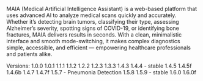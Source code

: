 MAIA (Medical Artificial Intelligence Assistant) is a web-based platform that uses advanced AI to analyze medical scans quickly and accurately. Whether it’s detecting brain tumors, classifying their type, assessing Alzheimer’s severity, spotting signs of COVID-19, or identifying bone fractures, MAIA delivers results in seconds. With a clean, minimalistic interface and smooth mode-switching, it makes complex diagnostics simple, accessible, and efficient — empowering healthcare professionals and patients alike.

Versions:
1.0.0
1.0.1
1.1.1
1.1.2
1.2.2
1.2.3
1.3.3
1.4.3
1.4.4 - stable
1.4.5
1.4.5f
1.4.6b
1.4.7
1.4.7f
1.5.7 - Pneumonia Detection
1.5.8
1.5.9 - stable
1.6.0
1.6.0f